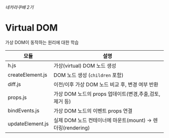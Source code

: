 ###### 네카라쿠배 2기
# Virtual DOM

가상 DOM이 동작하는 원리에 대한 학습

| 모듈 | 설명 |
| --- | --- |
| h.js | 가상(virtual) DOM 노드 생성 |
| createElement.js | DOM 노드 생성 (`children` 포함) |
| diff.js | 이전/이후 가상 DOM 노드 비교 후, 변경 여부 반환 |
| props.js | 가상 DOM 노드의 props 업데이트(변경,추출,검토,제거 등) |
| bindEvents.js | 가상 DOM 노드의 이벤트 props 연결 |
| updateElement.js | 실제 DOM 노드 컨테이너에 마운트(mount) → 렌더링(rendering) |
